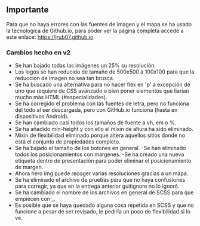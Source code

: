 ## Importante

Para que no haya errores con las fuentes de imagen y el mapa se ha usado la tecnologica de Github.io, para poder ver la página completa accede a este enlace:  https://jrub07.github.io

### Cambios hecho en v2

- Se han bajado todas las imágenes un 25% su resolución.
- Los logos se han reducido de tamaño de 500x500 a 100x100 para que la reduccion de imagen no sea tan brusca.
- Se ha buscado una alternativa para no hacer flex en 'p' a excepción de uno que requiere de CSS avanzado o bien poner elementos que liarían mucho más HTML (#especialidades).
- Se ha corregido el problema con las fuentes de letra, pero no funciona del todo al ser descargada, pero con GitHub.io funciona (hasta en dispositivos Android).
- Se han cambiado casi todos los tamaños de fuente a vh, em o %.
- Se ha añadido min-height y con ello el mixin de altura ha sido eliminado.
- Mixin de flexibilidad eliminado porque altera aquellos sitios donde no está el conjunto de propiedades completo.
- Se ha bajado el tamaño de los botones en general.
-Se han eliminado todos los posicionamientos con margenes.
-Se ha creado una nueva etiqueta dentro de presentación para poder eliminar el posicionamiento de margen.
- Ahora hero img puede recoger varias resoluciones gracias a un mapa.
- Se ha eliminado el archivo de pruebas para que no haya confusiones para corregir, ya que en la entrega anterior guitignore no lo ignoró.
- Se ha cambiado el nombre de los archivos en general de SCSS para que empiecen con _.
- Es posible que se haya quedado alguna cosa repetida en SCSS y que no funcione a pesar de ser revisado, le pediría un poco de flexibilidad si lo ve.
